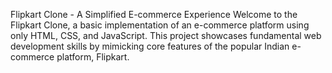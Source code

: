 Flipkart Clone - A Simplified E-commerce Experience
Welcome to the Flipkart Clone, a basic implementation of an e-commerce platform using only HTML, CSS, and JavaScript. This project showcases fundamental web development skills by mimicking core features of the popular Indian e-commerce platform, Flipkart.
